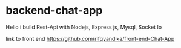 # backend-chat-app
Hello i build Rest-Api with Nodejs, Express js, Mysql, Socket Io

link to front end https://github.com/rifqyandika/front-end-Chat-App
